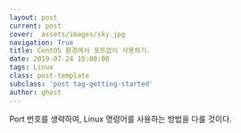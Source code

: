 ```yaml
---
layout: post
current: post
cover:  assets/images/sky.jpg
navigation: True
title: CentOS 환경에서 포트없이 사용하기.
date: 2019-07-24 15:00:00
tags: Linux
class: post-template
subclass: 'post tag-getting-started'
author: ghost
---
```

Port 번호를 생략하여, Linux 명령어를 사용하는 방법을 다룰 것이다.
